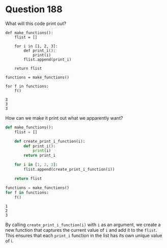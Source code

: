 # Question 188

What will this code print out?

```python3
def make_functions():
    flist = []

    for i in [1, 2, 3]:
        def print_i():
            print(i)
        flist.append(print_i)

    return flist

functions = make_functions()

for f in functions:
    f()
```

```
3
3
3
```

How can we make it print out what we apparently want?

```python
def make_functions():
    flist = []

    def create_print_i_function(i):
        def print_i():
            print(i)
        return print_i

    for i in [1, 2, 3]:
        flist.append(create_print_i_function(i))

    return flist

functions = make_functions()
for f in functions:
    f()
```

```
1
2
3
```

By calling `create_print_i_function(i)` with `i` as an argument, 
we create a new function that captures the current value of `i` and add it to the `flist`. 
This ensures that each `print_i` function in the list has its own unique value of i.